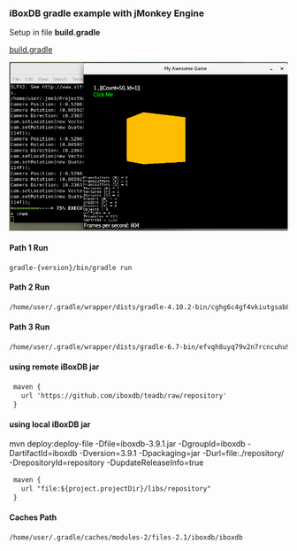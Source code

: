 ### iBoxDB gradle example with jMonkey Engine

Setup in file **build.gradle**

[build.gradle](build.gradle)


![](img/JMonkeyEngine3.png)


#### Path 1 Run
```
gradle-{version}/bin/gradle run
```


#### Path 2 Run
```sh
/home/user/.gradle/wrapper/dists/gradle-4.10.2-bin/cghg6c4gf4vkiutgsab8yrnwv/gradle-4.10.2/bin/gradle run
```

#### Path 3 Run
```sh
/home/user/.gradle/wrapper/dists/gradle-6.7-bin/efvqh8uyq79v2n7rcncuhu9sv/gradle-6.7/bin/gradle run
```

#### using remote iBoxDB jar

```
 maven {
   url 'https://github.com/iboxdb/teadb/raw/repository'
 } 
```


#### using local iBoxDB jar

mvn deploy:deploy-file -Dfile=iboxdb-3.9.1.jar -DgroupId=iboxdb -DartifactId=iboxdb -Dversion=3.9.1 -Dpackaging=jar -Durl=file:./repository/ -DrepositoryId=repository -DupdateReleaseInfo=true	
    
```
 maven {
   url "file:${project.projectDir}/libs/repository"
 }
```



#### Caches Path
```
/home/user/.gradle/caches/modules-2/files-2.1/iboxdb/iboxdb
```


